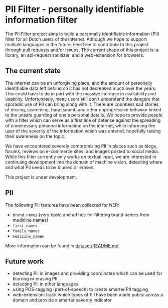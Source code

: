 # <a name="title">PII Filter - personally identifiable information filter</a>

The PII Filter project aims to build a personally identifiable information (PII) filter for all Dutch users of the
internet. Although we hope to support multiple languages in the future. Feel free to contribute to this project through
pull requests and/or issues. The current shape of this project is: a library, an api-request sanitizer, and a
web-extension for browsers.

## <a name="current_state">The current state</a>

The internet can be an unforgiving place, and the amount of personally identifiable data left behind on it has not 
decreased much over the years. This could have to do in part with the massive increase in availability and usability. 
Unfortunately, many users still don't understand the dangers that sporadic use of PII can bring along with it. There are
countless sad stories of doxing, scamming, harassment, and other unprogressive behavior linked to the unsafe guarding 
of one's personal details. We hope to provide people with a filter which can serve as a first line of defense against 
the spreading of unnecessary personal information on the internet, while informing the user of the severity of the 
information which was entered, hopefully raising their awareness on the topic.

We have encountered severely compromising PII in places such as blogs, forums, reviews on e-commerce sites, and images
posted to social media. While this filter currently only works on textual input, we are interested in continuing
development into the domain of machine vision, detecting where and what PII needs to be blurred or erased.

This project is under development.

## <a name="pii">PII</a>

The following PII features have been collected for NER:

- `brand_names` (very basic and ad hoc for filtering brand names from medicine names)
- `first_names`
- `family_names`
- `medicine_names`

More information can be found in [dataset/README.md](dataset/README.md).


## <a name="future_work">Future work</a>

- detecting PII in images and providing coordinates which can be used for blurring or erasing PII
- detecting PII in other languages
- using POS-tagging (part-of-speech) to create smarter PII tagging
- web-extension: track which types of PII have been made public across a domain and provide a smarter severity indicator

